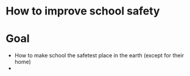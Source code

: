 # How to improve  school safety

# Goal
- How to make school the safetest place in the earth (except for their home)
- 
